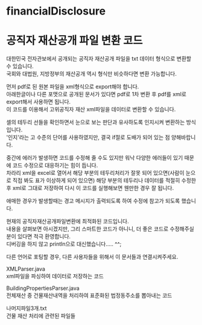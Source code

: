 # financialDisclosure
# 공직자 재산공개 파일 변환 코드

대한민국 전자관보에서 공개되는 공직자 재산공개 파일을 txt 데이터 형식으로 변환할 수 있습니다.<br/>
국회와 대법원, 지방정부의 재산공개 역시 형식만 비슷하다면 변환 가능합니다.<br/>

먼저 pdf로 된 원본 파일을 xml형식으로 export해야 합니다.<br/>
아래한글이나 다른 포맷으로 공개된 문서가 있다면 pdf로 1차 변환 후 pdf를 xml로 export해서 사용하면 됩니다.   <br/>
이 코드를 이용해서 고위공직자 재산 xml파일을 데이터로 변환할 수 있습니다.<br/>
 
셀의 테두리 선들을 확인하면서 눈으로 보는 판단과 유사하도록 인지시켜 변환하는 방식입니다. <br/>
'인지'라는 고 수준의 단어를 사용하였지만, 결국 if절로 도배가 되어 있는 점 양해바랍니다.

중간에 에러가 발생하면 코드를 수정해 줄 수도 있지만 워낙 다양한 에러들이 있기 때문에 코드 수정으로 대응하기는 힘이 듭니다. <br/>
차라리 xml을 excel로 열어서 해당 부분의 테두리처리가 잘못 되어 있으면(사람이 눈으로 직접 봐도 표가 이상하게 되어 있으면) 해당 부분의 테두리나 데이터를 적절히 수정한 후 xml로 그대로 저장하여 다시 이 코드를 실행해보면 웬만한 경우 잘 됩니다.<br/>

애매한 경우가 발생할때는 경고 메시지가 출력되도록 하여 수정에 참고가 되도록 했습니다.<br/>

현재의 공직자재산공개파일변환에 최적화된 코드입니다. <br/>
내용을 살펴보면 아시겠지만, 그리 스마트한 코드가 아니니, 더 좋은 코드로 수정해주실 분이 있다면 적극 환영합니다.<br/>
디버깅을 하지 않고 println으로 대신했습니다..... ^^; 

다른 언어로 포팅할 경우, 다른 사용자들을 위해서 이 문서들과 연결시켜주세요.<br/>

XMLParser.java <br/>
xml파일을 파싱하여 데이터로 저장하는 코드<br/>

BuildingPropertiesParser.java <br/>
전체재산 중 건물재산내역을 처리하여 표준화된 법정동주소를 뽑아내는 코드<br/>

나머지파일3개.txt <br/>
건물 재산 처리에 관련된 파일들<br/>
